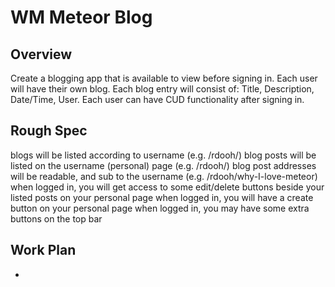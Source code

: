 # WM Meteor Blog

## Overview
Create a blogging app that is available to view before signing in. Each user will have their own blog. Each blog entry will consist of: Title, Description, Date/Time, User. Each user can have CUD functionality after signing in.

## Rough Spec
blogs will be listed according to username (e.g. /rdooh/)
blog posts will be listed on the username (personal) page (e.g. /rdooh/)
blog post addresses will be readable, and sub to the username (e.g. /rdooh/why-I-love-meteor)
when logged in, you will get access to some edit/delete buttons beside your listed posts on your personal page
when logged in, you will have a create button on your personal page
when logged in, you may have some extra buttons on the top bar

## Work Plan
-

